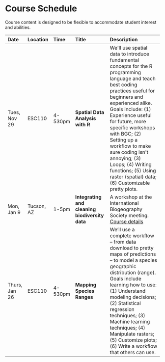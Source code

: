 # Course Schedule

Course content is designed to be flexible to accommodate student interest and abilities. 


| Date    | Location    | Time      |  Title     | Description |  
|:--|:----|:-------|:------|:----------------------------------------|
| Tues, Nov 29   | ESC110 | 4-530pm |  **Spatial Data Analysis with R** | We'll use spatial data to introduce fundamental concepts for the R programming language and teach best coding practices useful for beginners and experienced alike. Goals include: (1) Experience useful for future, more specific workshops with BGC; (2) Setting up a workflow to make sure coding isn't annoying; (3) Loops; (4) Writing functions; (5) Using raster (spatial) data; (6) Customizable pretty plots.|   
| Mon, Jan 9 | Tucson, AZ | 1-5pm |  **Integrating and cleaning biodiversity data** | A workshop at the International Biogeography Society meeting. [Course details]( https://tucson2017ibs.wordpress.com/workshops/integrating-and-cleaning-biodiversity-data-workflows-to-model-ranges-and-merge-associated-ecological-phylogenetic-and-trait-information/) | 
| Thurs, Jan 26 | ESC110 | 4-530pm |  **Mapping Species Ranges** | We’ll use a complete workflow – from data download to pretty maps of predictions – to model a species geographic distribution (range). Goals include learning how to use:(1) Understand modeling decisions; (2) Statistical regression techniques; (3) Machine learning techniques; (4) Manipulate rasters; (5) Customize plots; (6) Write a workflow that others can use.|



